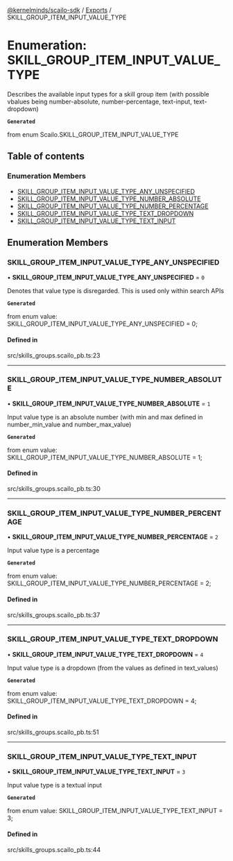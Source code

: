 [@kernelminds/scailo-sdk](../README.md) / [Exports](../modules.md) / SKILL\_GROUP\_ITEM\_INPUT\_VALUE\_TYPE

# Enumeration: SKILL\_GROUP\_ITEM\_INPUT\_VALUE\_TYPE

Describes the available input types for a skill group item (with possible vbalues being number-absolute, number-percentage, text-input, text-dropdown)

**`Generated`**

from enum Scailo.SKILL_GROUP_ITEM_INPUT_VALUE_TYPE

## Table of contents

### Enumeration Members

- [SKILL\_GROUP\_ITEM\_INPUT\_VALUE\_TYPE\_ANY\_UNSPECIFIED](SKILL_GROUP_ITEM_INPUT_VALUE_TYPE.md#skill_group_item_input_value_type_any_unspecified)
- [SKILL\_GROUP\_ITEM\_INPUT\_VALUE\_TYPE\_NUMBER\_ABSOLUTE](SKILL_GROUP_ITEM_INPUT_VALUE_TYPE.md#skill_group_item_input_value_type_number_absolute)
- [SKILL\_GROUP\_ITEM\_INPUT\_VALUE\_TYPE\_NUMBER\_PERCENTAGE](SKILL_GROUP_ITEM_INPUT_VALUE_TYPE.md#skill_group_item_input_value_type_number_percentage)
- [SKILL\_GROUP\_ITEM\_INPUT\_VALUE\_TYPE\_TEXT\_DROPDOWN](SKILL_GROUP_ITEM_INPUT_VALUE_TYPE.md#skill_group_item_input_value_type_text_dropdown)
- [SKILL\_GROUP\_ITEM\_INPUT\_VALUE\_TYPE\_TEXT\_INPUT](SKILL_GROUP_ITEM_INPUT_VALUE_TYPE.md#skill_group_item_input_value_type_text_input)

## Enumeration Members

### SKILL\_GROUP\_ITEM\_INPUT\_VALUE\_TYPE\_ANY\_UNSPECIFIED

• **SKILL\_GROUP\_ITEM\_INPUT\_VALUE\_TYPE\_ANY\_UNSPECIFIED** = ``0``

Denotes that value type is disregarded. This is used only within search APIs

**`Generated`**

from enum value: SKILL_GROUP_ITEM_INPUT_VALUE_TYPE_ANY_UNSPECIFIED = 0;

#### Defined in

src/skills_groups.scailo_pb.ts:23

___

### SKILL\_GROUP\_ITEM\_INPUT\_VALUE\_TYPE\_NUMBER\_ABSOLUTE

• **SKILL\_GROUP\_ITEM\_INPUT\_VALUE\_TYPE\_NUMBER\_ABSOLUTE** = ``1``

Input value type is an absolute number (with min and max defined in number_min_value and number_max_value)

**`Generated`**

from enum value: SKILL_GROUP_ITEM_INPUT_VALUE_TYPE_NUMBER_ABSOLUTE = 1;

#### Defined in

src/skills_groups.scailo_pb.ts:30

___

### SKILL\_GROUP\_ITEM\_INPUT\_VALUE\_TYPE\_NUMBER\_PERCENTAGE

• **SKILL\_GROUP\_ITEM\_INPUT\_VALUE\_TYPE\_NUMBER\_PERCENTAGE** = ``2``

Input value type is a percentage

**`Generated`**

from enum value: SKILL_GROUP_ITEM_INPUT_VALUE_TYPE_NUMBER_PERCENTAGE = 2;

#### Defined in

src/skills_groups.scailo_pb.ts:37

___

### SKILL\_GROUP\_ITEM\_INPUT\_VALUE\_TYPE\_TEXT\_DROPDOWN

• **SKILL\_GROUP\_ITEM\_INPUT\_VALUE\_TYPE\_TEXT\_DROPDOWN** = ``4``

Input value type is a dropdown (from the values as defined in text_values)

**`Generated`**

from enum value: SKILL_GROUP_ITEM_INPUT_VALUE_TYPE_TEXT_DROPDOWN = 4;

#### Defined in

src/skills_groups.scailo_pb.ts:51

___

### SKILL\_GROUP\_ITEM\_INPUT\_VALUE\_TYPE\_TEXT\_INPUT

• **SKILL\_GROUP\_ITEM\_INPUT\_VALUE\_TYPE\_TEXT\_INPUT** = ``3``

Input value type is a textual input

**`Generated`**

from enum value: SKILL_GROUP_ITEM_INPUT_VALUE_TYPE_TEXT_INPUT = 3;

#### Defined in

src/skills_groups.scailo_pb.ts:44
